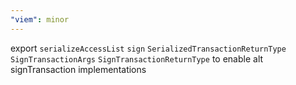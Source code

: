 ```yaml
---
"viem": minor
---
```


export `serializeAccessList` `sign` `SerializedTransactionReturnType` `SignTransactionArgs` `SignTransactionReturnType` to enable alt signTransaction implementations
